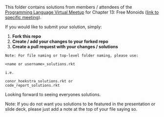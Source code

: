 This folder contains solutions from members / attendees of the [Programming Language Virtual Meetup](https://www.meetup.com/Programming-Languages-Toronto-Meetup/) for Chapter 13: Free Monoids ([link to specific meeting](https://www.meetup.com/Programming-Languages-Toronto-Meetup/events/277773252/)).

If you would like to submit your solution, simply:

1. **Fork this repo**
2. **Create / add your changes to your forked repo**
3. **Create a pull request with your changes / solutions**
```
Note: For file naming or top-level folder naming, please use:

<name or username>_solutions.rkt

i.e.

conor_hoekstra_solutions.rkt or
code_report_solutions.rkt
```

Looking forward to seeing everyones solutions.

Note: If you do not want you solutions to be featured in the presentation or slide deck, please just add a note at the top of your file saying so.
